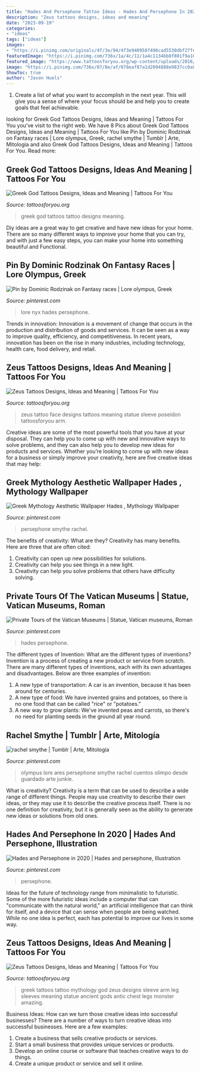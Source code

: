 ```yaml
---
title: "Hades And Persephone Tattoo Ideas - Hades And Persephone In 2020"
description: "Zeus tattoos designs, ideas and meaning"
date: "2023-09-19"
categories:
- "ideas"
tags: ["ideas"]
images:
- "https://i.pinimg.com/originals/4f/3e/94/4f3e940958f496cad5530dbf27fe6590.jpg"
featuredImage: "https://i.pinimg.com/736x/1a/4c/11/1a4c1134bb8f801f9a1002f0d3010178.jpg"
featured_image: "https://www.tattoosforyou.org/wp-content/uploads/2016/03/Zeus-Tattoo-Sleeve.jpg"
image: "https://i.pinimg.com/736x/07/8e/af/078eaf87a1d2094888e9837cc0a853c7.jpg"
ShowToc: true
author: "Javon Huels"
---
```



1. Create a list of what you want to accomplish in the next year. This will give you a sense of where your focus should be and help you to create goals that feel achievable.

	

		
looking for Greek God Tattoos Designs, Ideas and Meaning | Tattoos For You you've visit to the right web. We have 8 Pics about Greek God Tattoos Designs, Ideas and Meaning | Tattoos For You like Pin by Dominic Rodzinak on Fantasy races | Lore olympus, Greek, rachel smythe | Tumblr | Arte, Mitología and also Greek God Tattoos Designs, Ideas and Meaning | Tattoos For You. Read more:
		
    
## Greek God Tattoos Designs, Ideas And Meaning | Tattoos For You

<img loading=lazy src="https://www.tattoosforyou.org/wp-content/uploads/2016/03/Greek-God-Tattoo-Ideas.jpg" onerror="this.onerror=null;this.src='https://tse2.mm.bing.net/th?id=OIP.wWyOxLYI-QvNDQ-CNjX0xAHaL6&amp;pid=15.1';" alt="Greek God Tattoos Designs, Ideas and Meaning | Tattoos For You">

_Source: tattoosforyou.org_

>greek god tattoos tattoo designs meaning. 

	

Diy ideas are a great way to get creative and have new ideas for your home. There are so many different ways to improve your home that you can try, and with just a few easy steps, you can make your home into something beautiful and Functional.

    
## Pin By Dominic Rodzinak On Fantasy Races | Lore Olympus, Greek

<img loading=lazy src="https://i.pinimg.com/736x/96/8b/bf/968bbf8bbf1bd5021a444d38c52d4b34.jpg" onerror="this.onerror=null;this.src='https://tse4.mm.bing.net/th?id=OIP.kHxo0rHuRySKuJMHQi9CuAHaNJ&amp;pid=15.1';" alt="Pin by Dominic Rodzinak on Fantasy races | Lore olympus, Greek">

_Source: pinterest.com_

>lore nyx hades persephone. 

	

Trends in innovation:
Innovation is a movement of change that occurs in the production and distribution of goods and services. It can be seen as a way to improve quality, efficiency, and competitiveness. In recent years, innovation has been on the rise in many industries, including technology, health care, food delivery, and retail.

    
## Zeus Tattoos Designs, Ideas And Meaning | Tattoos For You

<img loading=lazy src="https://www.tattoosforyou.org/wp-content/uploads/2016/03/Zeus-Tattoo-Face.jpg" onerror="this.onerror=null;this.src='https://tse4.mm.bing.net/th?id=OIP.fOeznvc_VxrxObkkDUhNkwHaHa&amp;pid=15.1';" alt="Zeus Tattoos Designs, Ideas and Meaning | Tattoos For You">

_Source: tattoosforyou.org_

>zeus tattoo face designs tattoos meaning statue sleeve poseidon tattoosforyou arm. 

	

Creative ideas are some of the most powerful tools that you have at your disposal. They can help you to come up with new and innovative ways to solve problems, and they can also help you to develop new ideas for products and services. Whether you’re looking to come up with new ideas for a business or simply improve your creativity, here are five creative ideas that may help: 

    
## Greek Mythology Aesthetic Wallpaper Hades , Mythology Wallpaper

<img loading=lazy src="https://i.pinimg.com/736x/1a/4c/11/1a4c1134bb8f801f9a1002f0d3010178.jpg" onerror="this.onerror=null;this.src='https://tse4.mm.bing.net/th?id=OIP.PlN2M_0GfFFNtml24zjxywHaNL&amp;pid=15.1';" alt="Greek Mythology Aesthetic Wallpaper Hades , Mythology Wallpaper">

_Source: pinterest.com_

>persephone smythe rachel. 

	

The benefits of creativity: What are they?
Creativity has many benefits. Here are three that are often cited: 
1) Creativity can open up new possibilities for solutions. 
2) Creativity can help you see things in a new light. 
3) Creativity can help you solve problems that others have difficulty solving.

    
## Private Tours Of The Vatican Museums | Statue, Vatican Museums, Roman

<img loading=lazy src="https://i.pinimg.com/736x/0d/64/f8/0d64f882a12efe33cd35eec183672329.jpg" onerror="this.onerror=null;this.src='https://tse2.mm.bing.net/th?id=OIP.YVhVzDAhok7R1gUkwXv_8wHaJj&amp;pid=15.1';" alt="Private Tours of the Vatican Museums | Statue, Vatican museums, Roman">

_Source: pinterest.com_

>hades persephone. 

	

The different types of Invention: What are the different types of inventions?
Invention is a process of creating a new product or service from scratch. There are many different types of inventions, each with its own advantages and disadvantages. Below are three examples of invention:
1) A new type of transportation: A car is an invention, because it has been around for centuries. 
2) A new type of food: We have invented grains and potatoes, so there is no one food that can be called "rice" or "potatoes." 
3) A new way to grow plants: We've invented peas and carrots, so there's no need for planting seeds in the ground all year round.

    
## Rachel Smythe | Tumblr | Arte, Mitología

<img loading=lazy src="https://i.pinimg.com/originals/4f/3e/94/4f3e940958f496cad5530dbf27fe6590.jpg" onerror="this.onerror=null;this.src='https://tse1.mm.bing.net/th?id=OIP.M0HuRAm3NwTTZkM4QShi1AHaKh&amp;pid=15.1';" alt="rachel smythe | Tumblr | Arte, Mitología">

_Source: pinterest.com_

>olympus lore ares persephone smythe rachel cuentos olimpo desde guardado arte junkie. 

	

What is creativity?
Creativity is a term that can be used to describe a wide range of different things. People may use creativity to describe their own ideas, or they may use it to describe the creative process itself. There is no one definition for creativity, but it is generally seen as the ability to generate new ideas or solutions from old ones.

    
## Hades And Persephone In 2020 | Hades And Persephone, Illustration

<img loading=lazy src="https://i.pinimg.com/736x/07/8e/af/078eaf87a1d2094888e9837cc0a853c7.jpg" onerror="this.onerror=null;this.src='https://tse3.mm.bing.net/th?id=OIP.u5Wiw9PCasoWVVmPO5XeywHaFj&amp;pid=15.1';" alt="Hades and Persephone in 2020 | Hades and persephone, Illustration">

_Source: pinterest.com_

>persephone. 

	

Ideas for the future of technology range from minimalistic to futuristic. Some of the more futuristic ideas include a computer that can "communicate with the natural world," an artificial intelligence that can think for itself, and a device that can sense when people are being watched. While no one idea is perfect, each has potential to improve our lives in some way.

    
## Zeus Tattoos Designs, Ideas And Meaning | Tattoos For You

<img loading=lazy src="https://www.tattoosforyou.org/wp-content/uploads/2016/03/Zeus-Tattoo-Sleeve.jpg" onerror="this.onerror=null;this.src='https://tse3.mm.bing.net/th?id=OIP.LZp6tNwryxbfgtskGZjg7QHaI7&amp;pid=15.1';" alt="Zeus Tattoos Designs, Ideas and Meaning | Tattoos For You">

_Source: tattoosforyou.org_

>greek tattoos tattoo mythology god zeus designs sleeve arm leg sleeves meaning statue ancient gods antic chest legs monster amazing. 

	

Business Ideas: How can we turn those creative ideas into successful businesses?
There are a number of ways to turn creative ideas into successful businesses. Here are a few examples: 
1. Create a business that sells creative products or services.
2. Start a small business that provides unique services or products.
3. Develop an online course or software that teaches creative ways to do things. 
4. Create a unique product or service and sell it online.

